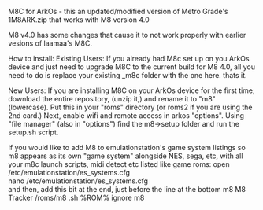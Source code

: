 M8C for ArkOs - this an updated/modified version of Metro Grade's 1M8ARK.zip that works with M8 version 4.0

M8 v4.0 has some changes that cause it to not work properly with earlier vesions of laamaa's M8C.   

How to install:
Existing Users:  If you already had M8c set up on you ArkOs device and just need to upgrade M8C to the current build for M8 4.0, all you need to do is replace your existing _m8c folder with the one here.   thats it.   

New Users:  If you are installing M8C on your ArkOs device for the first time; download the entire repository, (unzip it,) and rename it to "m8" (lowercase).  Put this in your "roms" directory (or roms2 if you are using the 2nd card.) Next, enable wifi and remote access in arkos "options".   Using  "file manager" (also in "options") find the m8->setup folder and run the setup.sh script.   

If you would like to add M8 to emulationstation's game system listings so m8 appears as its own "game system"  alongside NES, sega, etc, with all your m8c launch scripts, midi detect etc listed like game roms:    open /etc/emulationstation/es_systems.cfg  
        nano /etc/emulationstation/es_systems.cfg       
and then, add this bit at the end,  just before the </systemList> line  at the bottom
   <system>
    <name>m8</name>
    <fullname>M8 Tracker</fullname>
    <path>/roms/m8</path>
    <extension>.sh</extension>
    <command>%ROM%</command>
    <platform>ignore</platform>
    <theme>m8</theme>
  </system>

